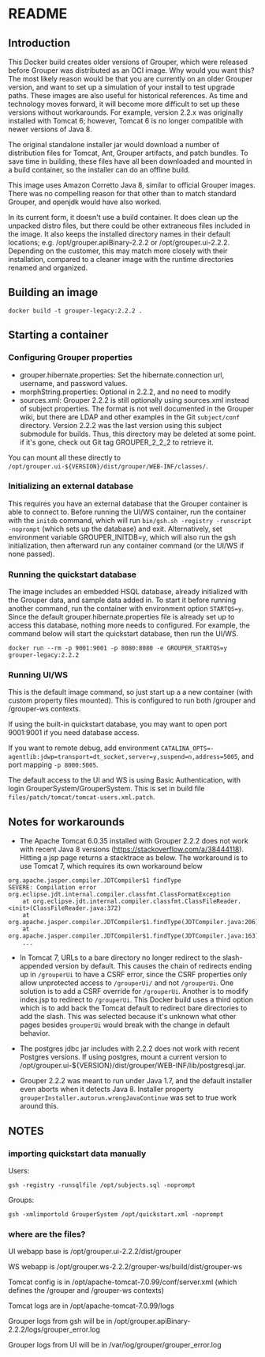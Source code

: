 # README

## Introduction

This Docker build creates older versions of Grouper, which were released before Grouper was distributed as an OCI image. Why would you want this? The most likely reason would be
that you are currently on an older Grouper version, and want to set up a simulation of your install to test upgrade paths. These images are also useful for historical references. As time
and technology moves forward, it will become more difficult to set up these versions without workarounds. For example, version 2.2.x was originally installed with Tomcat 6; however, Tomcat 6 is no
longer compatible with newer versions of Java 8.

The original standalone installer jar would download a number of distribution files for Tomcat, Ant, Grouper artifacts, and patch bundles. To save time in building, these files have all been
downloaded and mounted in a build container, so the installer can do an offline build.

This image uses Amazon Corretto Java 8, similar to official Grouper images. There was no compelling reason for that other than to match standard Grouper, and openjdk would have also worked.

In its current form, it doesn't use a build container. It does clean up the unpacked distro files, but there could be other extraneous files included in the image. It also keeps the installed directory names in their default locations; e.g. /opt/grouper.apiBinary-2.2.2 or /opt/grouper.ui-2.2.2. Depending on the customer, this may match more closely with their installation, compared to a cleaner image with the runtime directories renamed and organized.


## Building an image

```
docker build -t grouper-legacy:2.2.2 .
```

## Starting a container

### Configuring Grouper properties

- grouper.hibernate.properties: Set the hibernate.connection url, username, and password values.
- morphString.properties: Optional in 2.2.2, and no need to modify
- sources.xml: Grouper 2.2.2 is still optionally using sources.xml instead of subject properties. The format is not well documented in the Grouper wiki, but there are LDAP and other examples in the Git `subject/conf` directory. Version 2.2.2 was the last version using this subject submodule for builds. Thus, this directory may be deleted at some point. if it's gone, check out Git tag GROUPER_2_2_2 to retrieve it.

You can mount all these directly to `/opt/grouper.ui-${VERSION}/dist/grouper/WEB-INF/classes/`.


### Initializing an external database

This requires you have an external database that the Grouper container is able to connect to. Before running the UI/WS container, run the container with the `initdb` command, which will run `bin/gsh.sh -registry -runscript -noprompt` (which sets up the database) and exit. Alternatively,
set environment variable GROUPER_INITDB=y, which will also run the gsh initialization, then afterward run any container command (or the UI/WS if none passed).


### Running the quickstart database

The image includes an embedded HSQL database, already initialized with the Grouper data, and sample data added in. To start it before running another command, run the container with environment option `STARTQS=y`. Since the default grouper.hibernate.properties file is already set up to access this database, nothing more needs to configured. For example, the command below will start the quickstart database, then run the UI/WS.

```
docker run --rm -p 9001:9001 -p 8080:8080 -e GROUPER_STARTQS=y grouper-legacy:2.2.2
```

### Running UI/WS

This is the default image command, so just start up a a new container (with custom property files mounted). This is configured to run both /grouper and /grouper-ws contexts.

If using the built-in quickstart database, you may want to open port 9001:9001 if you need database access.

If you want to remote debug, add environment `CATALINA_OPTS=-agentlib:jdwp=transport=dt_socket,server=y,suspend=n,address=5005`, and port mapping `-p 8000:5005`.

The default access to the UI and WS is using Basic Authentication, with login GrouperSystem/GrouperSystem. This is set in build file `files/patch/tomcat/tomcat-users.xml.patch`.


## Notes for workarounds

- The Apache Tomcat 6.0.35 installed with Grouper 2.2.2 does not work with recent Java 8 versions (https://stackoverflow.com/a/38444118). Hitting a jsp page returns a stacktrace as below. The workaround is to use Tomcat 7, which requires its own workaround below

```
org.apache.jasper.compiler.JDTCompiler$1 findType
SEVERE: Compilation error
org.eclipse.jdt.internal.compiler.classfmt.ClassFormatException
	at org.eclipse.jdt.internal.compiler.classfmt.ClassFileReader.<init>(ClassFileReader.java:372)
	at org.apache.jasper.compiler.JDTCompiler$1.findType(JDTCompiler.java:206)
	at org.apache.jasper.compiler.JDTCompiler$1.findType(JDTCompiler.java:163)
    ...
```

- In Tomcat 7, URLs to a bare directory no longer redirect to the slash-appended version by default. This causes the chain of redirects ending up in `/grouperUi` to have a CSRF error, since the CSRF properties only allow unprotected access to `/grouperUi/` and not `/grouperUi`. One solution is to add a CSRF override for `/grouperUi`. Another is to modify index.jsp to redirect to `/grouperUi`. This Docker build uses a third option which is to add back the Tomcat default to redirect bare directories to add the slash. This was selected because it's unknown what other pages besides `grouperUi` would break with the change in default behavior.

- The postgres jdbc jar includes with 2.2.2 does not work with recent Postgres versions. If using postgres, mount a current version to /opt/grouper.ui-${VERSION}/dist/grouper/WEB-INF/lib/postgresql.jar.

- Grouper 2.2.2 was meant to run under Java 1.7, and the default installer even aborts when it detects Java 8. Installer property `grouperInstaller.autorun.wrongJavaContinue` was set to true work around this.



## NOTES


### importing quickstart data manually

Users:

```
gsh -registry -runsqlfile /opt/subjects.sql -noprompt
```

Groups:

```
gsh -xmlimportold GrouperSystem /opt/quickstart.xml -noprompt
```


### where are the files?

UI webapp base is /opt/grouper.ui-2.2.2/dist/grouper

WS webapp is /opt/grouper.ws-2.2.2/grouper-ws/build/dist/grouper-ws

Tomcat config is in /opt/apache-tomcat-7.0.99/conf/server.xml (which defines the /grouper and /grouper-ws contexts)

Tomcat logs are in /opt/apache-tomcat-7.0.99/logs

Grouper logs from gsh will be in /opt/grouper.apiBinary-2.2.2/logs/grouper_error.log

Grouper logs from UI will be in /var/log/grouper/grouper_error.log
